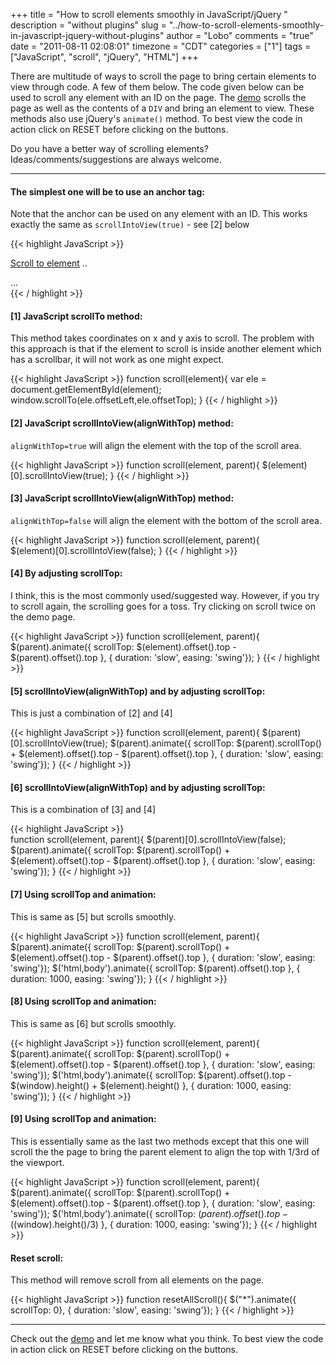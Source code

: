 +++
title = "How to scroll elements smoothly in JavaScript/jQuery "
description = "without plugins"
slug = "../how-to-scroll-elements-smoothly-in-javascript-jquery-without-plugins"
author = "Lobo"
comments = "true"
date = "2011-08-11 02:08:01"
timezone = "CDT"
categories = ["1"]
tags = ["JavaScript", "scroll", "jQuery", "HTML"]
+++



There are multitude of ways to scroll the page to bring certain elements to view through code. A few of them below. The code given below can be used to scroll any element with an ID on the page. The [demo](/media/26-50/38-scroll/ScrollDemo.html) scrolls the page as well as the contents of a `DIV` and bring an element to view. These methods also use jQuery's `animate()` method. To best view the code in action click on RESET before clicking on the buttons.

Do you have a better way of scrolling elements? Ideas/comments/suggestions are always welcome.


---

#### The simplest one will be to use **an anchor tag**:
Note that the anchor can be used on any element with an ID. This works exactly the same as `scrollIntoView(true)` - see [2] below

{{< highlight JavaScript >}}

<A href="#element">Scroll to element</A>
..
<DIV id="element">...</DIV>
{{< / highlight >}}


#### **[1] JavaScript scrollTo method**:
This method takes coordinates on x and y axis to scroll.  The problem with this approach is that if the element to scroll is inside another element which has a scrollbar, it will not work as one might expect.

{{< highlight JavaScript >}}
function scroll(element){
 var ele = document.getElementById(element);
 window.scrollTo(ele.offsetLeft,ele.offsetTop);
}
{{< / highlight >}}


#### **[2] JavaScript scrollIntoView(alignWithTop) method**:
`alignWithTop=true` will align the element with the top of the scroll area.

{{< highlight JavaScript >}}
function scroll(element, parent){
  $(element)[0].scrollIntoView(true);
}
{{< / highlight >}}


#### **[3] JavaScript scrollIntoView(alignWithTop) method**:
`alignWithTop=false` will align the element with the bottom of the scroll area.

{{< highlight JavaScript >}}
function scroll(element, parent){    
   $(element)[0].scrollIntoView(false);
}
{{< / highlight >}}


#### **[4] By adjusting scrollTop**:
I think, this is the most commonly used/suggested way. However, if you try to scroll again, the scrolling goes for a toss. Try clicking on scroll twice on the demo page.  

{{< highlight JavaScript >}}
function scroll(element, parent){
    $(parent).animate({ scrollTop: $(element).offset().top - $(parent).offset().top }, { duration: 'slow', easing: 'swing'});
}
{{< / highlight >}}


#### **[5] scrollIntoView(alignWithTop) and by adjusting scrollTop**:
This is just a combination of [2] and [4]   

{{< highlight JavaScript >}}
function scroll(element, parent){
    $(parent)[0].scrollIntoView(true);
    $(parent).animate({ scrollTop: $(parent).scrollTop() + $(element).offset().top - $(parent).offset().top }, { duration: 'slow', easing: 'swing'});
}
{{< / highlight >}}




#### **[6] scrollIntoView(alignWithTop) and by adjusting scrollTop**:
This is a combination of [3] and [4]

{{< highlight JavaScript >}}   
function scroll(element, parent){
    $(parent)[0].scrollIntoView(false);
    $(parent).animate({ scrollTop: $(parent).scrollTop() + $(element).offset().top - $(parent).offset().top }, { duration: 'slow', easing: 'swing'});
}
{{< / highlight >}}




#### **[7] Using scrollTop and animation**:
This is same as [5] but scrolls smoothly.

{{< highlight JavaScript >}}
function scroll(element, parent){
    $(parent).animate({ scrollTop: $(parent).scrollTop() + $(element).offset().top - $(parent).offset().top }, { duration: 'slow', easing: 'swing'});
    $('html,body').animate({ scrollTop: $(parent).offset().top }, { duration: 1000, easing: 'swing'});
}
{{< / highlight >}}


#### **[8] Using scrollTop and animation**:
This is same as [6] but scrolls smoothly.

{{< highlight JavaScript >}}
function scroll(element, parent){
    $(parent).animate({ scrollTop: $(parent).scrollTop() + $(element).offset().top - $(parent).offset().top }, { duration: 'slow', easing: 'swing'});
    $('html,body').animate({ scrollTop: $(parent).offset().top - $(window).height() + $(element).height() }, { duration: 1000, easing: 'swing'});
}
{{< / highlight >}}


#### **[9] Using scrollTop and animation**:
This is essentially same as the last two methods except that this one will scroll the the page to bring the parent element to align the top with 1/3rd of the viewport.  

{{< highlight JavaScript >}}
function scroll(element, parent){
    $(parent).animate({ scrollTop: $(parent).scrollTop() + $(element).offset().top - $(parent).offset().top }, { duration: 'slow', easing: 'swing'});
    $('html,body').animate({ scrollTop: $(parent).offset().top - ($(window).height()/3) }, { duration: 1000, easing: 'swing'});
}
{{< / highlight >}}



#### **Reset scroll**:
This method will remove scroll from all elements on the page.

{{< highlight JavaScript >}}
function resetAllScroll(){
 $("*").animate({ scrollTop: 0}, { duration: 'slow', easing: 'swing'});
}
{{< / highlight >}}


---

Check out the [demo](/media/26-50/38-scroll/ScrollDemo.html) and let me know what you think. To best view the code in action click on RESET before clicking on the buttons.
